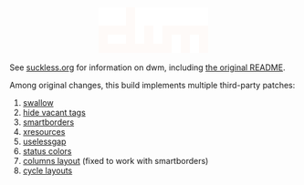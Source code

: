<p align="center">
  <img src="dwm.png" />
</p>

See [suckless.org](dwm.suckless.org) for information on dwm, including [the original README](https://git.suckless.org/dwm/file/README.html).

Among original changes, this build implements multiple third-party patches:
1. [swallow](https://dwm.suckless.org/patches/swallow/)
2. [hide vacant tags](https://dwm.suckless.org/patches/hide_vacant_tags/)
3. [smartborders](https://dwm.suckless.org/patches/smartborders/)
4. [xresources](https://dwm.suckless.org/patches/xresources/)
5. [uselessgap](https://dwm.suckless.org/patches/uselessgap/)
6. [status colors](https://dwm.suckless.org/patches/statuscolors/)
7. [columns layout](https://dwm.suckless.org/patches/columns/) (fixed to work with smartborders)
8. [cycle layouts](https://dwm.suckless.org/patches/cyclelayouts/)
